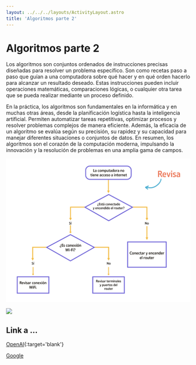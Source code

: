```yaml
---
layout: ../../../layouts/ActivityLayout.astro
title: 'Algoritmos parte 2'
---
```


# Algoritmos parte 2

Los algoritmos son conjuntos ordenados de instrucciones precisas diseñadas para resolver un problema específico. Son como recetas paso a paso que guían a una computadora sobre qué hacer y en qué orden hacerlo para alcanzar un resultado deseado. Estas instrucciones pueden incluir operaciones matemáticas, comparaciones lógicas, o cualquier otra tarea que se pueda realizar mediante un proceso definido.

En la práctica, los algoritmos son fundamentales en la informática y en muchas otras áreas, desde la planificación logística hasta la inteligencia artificial. Permiten automatizar tareas repetitivas, optimizar procesos y resolver problemas complejos de manera eficiente. Además, la eficacia de un algoritmo se evalúa según su precisión, su rapidez y su capacidad para manejar diferentes situaciones o conjuntos de datos. En resumen, los algoritmos son el corazón de la computación moderna, impulsando la innovación y la resolución de problemas en una amplia gama de campos.


![alt text](image.png)

[![](https://markdown-videos-api.jorgenkh.no/youtube/dQw4w9WgXcQ)](https://youtu.be/dQw4w9WgXcQ)

## Link a ...

[OpenAI](https://openai.com){:target='blank'}

<a href='https://google.com' target='blank'>Google</a>
